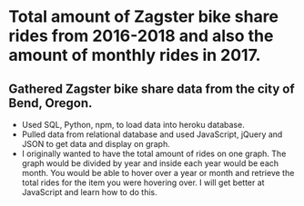 # Total amount of Zagster bike share rides from 2016-2018 and also the amount of monthly rides in 2017.
## Gathered Zagster bike share data from the city of Bend, Oregon.
* Used SQL, Python, npm, to load data into heroku database.
* Pulled data from relational database and used JavaScript, jQuery and JSON to get data and display on graph.
* I originally wanted to have the total amount of rides on one graph. The graph would be divided by year and inside each year would be each month. You would be able to hover over a year or month and retrieve the total rides for the item you were hovering over. I will get better at JavaScript and learn how to do this. 

